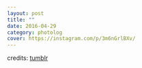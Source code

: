```yaml
---
layout: post
title: ""
date: 2016-04-29
category: photolog
cover: https://instagram.com/p/3m6nGrlBXv/
---
```


credits: <a href="http://birdasaurus.tumblr.com/post/130822432310">tumblr</a>
